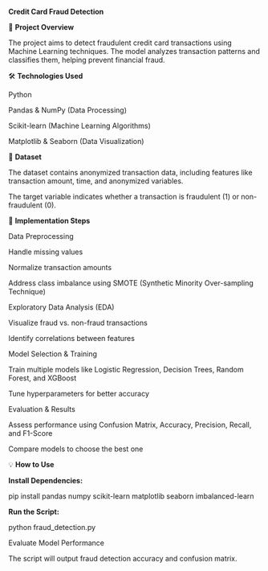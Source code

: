 **Credit Card Fraud Detection**

📌 **Project Overview**

The project aims to detect fraudulent credit card transactions using Machine Learning techniques. The model analyzes transaction patterns and classifies them, helping prevent financial fraud.

🛠 **Technologies Used**

Python

Pandas & NumPy (Data Processing)

Scikit-learn (Machine Learning Algorithms)

Matplotlib & Seaborn (Data Visualization)

📂 **Dataset**

The dataset contains anonymized transaction data, including features like transaction amount, time, and anonymized variables.

The target variable indicates whether a transaction is fraudulent (1) or non-fraudulent (0).

🚀 **Implementation Steps**

Data Preprocessing

Handle missing values

Normalize transaction amounts

Address class imbalance using SMOTE (Synthetic Minority Over-sampling Technique)

Exploratory Data Analysis (EDA)

Visualize fraud vs. non-fraud transactions

Identify correlations between features

Model Selection & Training

Train multiple models like Logistic Regression, Decision Trees, Random Forest, and XGBoost

Tune hyperparameters for better accuracy

Evaluation & Results

Assess performance using Confusion Matrix, Accuracy, Precision, Recall, and F1-Score

Compare models to choose the best one

💡 **How to Use**

**Install Dependencies:** 

pip install pandas numpy scikit-learn matplotlib seaborn imbalanced-learn

**Run the Script:** 

python fraud_detection.py

Evaluate Model Performance

The script will output fraud detection accuracy and confusion matrix.
